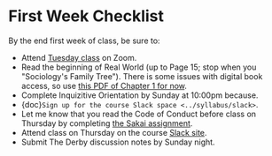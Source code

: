 # First Week Checklist


By the end first week of class, be sure to:

- Attend [Tuesday class](https://unc.zoom.us/j/96531859232) on Zoom.
- Read the beginning of Real World (up to Page 15; stop when you "Sociology's Family Tree"). There is some issues with digital book access, so use [this PDF of Chapter 1 for now](https://www.dropbox.com/s/udhc39or4xjhso9/Real%20World%20Chapter%201.pdf?dl=1).
- Complete Inquizitive Orientation by Sunday at 10:00pm because. 
- {doc}`Sign up for the course Slack space <../syllabus/slack>`.
- Let me know that you read the Code of Conduct before class on Thursday by completing [the Sakai assignment](https://sakai.unc.edu/portal/directtool/ee60f1c9-6df2-4afd-beba-15e9160de97c/).
- Attend class on Thursday on the course [Slack site](http://soci101.slack.com).
- Submit The Derby discussion notes by Sunday night.
